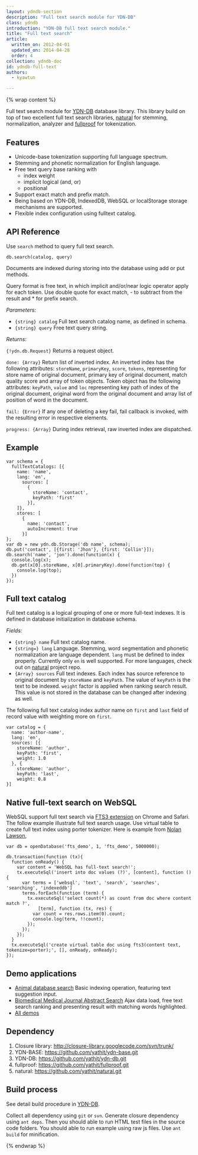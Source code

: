 ```yaml
---
layout: ydndb-section
description: "Full text search module for YDN-DB"
class: ydndb
introduction: "YDN-DB full text search module."
title: "Full text search"
article:
  written_on: 2012-04-01
  updated_on: 2014-04-28
  order: 4
collection: ydndb-doc
id: ydndb-full-text
authors:
  - kyawtun

---
```


{% wrap content %}

Full text search module for [YDN-DB](https://github.com/yathit/ydn-db) database library. This library build on top of two excellent full text search libraries, [natural](https://github.com/NaturalNode/natural) for stemming, normalization, analyzer and [fullproof](https://github.com/reyesr/fullproof) for tokenization.

Features
--------

* Unicode-base tokenization supporting full language spectrum.
* Stemming and phonetic normalization for English language.
* Free text query base ranking with
    * index weight
    * implicit logical (and, or)
    * positional
* Support exact match and prefix match.
* Being based on YDN-DB, IndexedDB, WebSQL or localStorage storage mechanisms
are supported.
* Flexible index configuration using fulltext catalog.


API Reference
-------------

Use `search` method to query full text search.

    db.search(catalog, query)


Documents are indexed during storing into the database using add or put methods.

Query format is free text, in which implicit and/or/near logic operator apply
for each token. Use double quote for exact match, - to subtract from the result
and * for prefix search.

*Parameters:*

* `{string} catalog`
   Full text search catalog name, as defined in schema.
* `{string} query`
   Free text query string.


*Returns:*

`{!ydn.db.Request}` Returns a request object.

  `done: {Array}` Return list of inverted index. An inverted index has the
  following attributes: `storeName`, `primaryKey`, `score`, `tokens`, representing for
  store name of original document, primary key of original document, match
  quality score and array of token objects. Token object has the following
  attributes: `keyPath`, `value` and `loc` representing key path of index of the
  original document, original word from the original document and array list of
  position of word in the document.

  `fail: {Error}` If any one of deleting a key fail, fail callback is invoked,
  with the resulting error in respective elements.

  `progress: {Array}` During index retrieval, raw inverted index are dispatched.

Example
-------

    var schema = {
      fullTextCatalogs: [{
        name: 'name',
        lang: 'en',
          sources: [
            {
              storeName: 'contact',
              keyPath: 'first'
            }],
        ]},
        stores: [
          {
            name: 'contact',
            autoIncrement: true
          }]
    };
    var db = new ydn.db.Storage('db name', schema);
    db.put('contact', [{first: 'Jhon'}, {first: 'Collin'}]);
    db.search('name', 'jon').done(function(x) {
      console.log(x);
      db.get(x[0].storeName, x[0].primaryKey).done(function(top) {
        console.log(top);
      })
    });


Full text catalog
-----------------
Full text catalog is a logical grouping of one or more full-text indexes. It is
defined in database initialization in database schema.

*Fields:*

* `{string} name` Full text catalog name.
* `{string=} lang` Language. Stemming, word segmentation and phonetic normalization
 are language dependent. `lang` must be defined to index properly. Currently
 only `en` is well supported. For more languages, check out on [natural](https://github.com/yathit/natural.git)
 project repo.
* `{Array} sources` Full text indexes. Each index has source reference to
original document by `storeName` and `keyPath`. The value of `keyPath` is
the text to be indexed. `weight` factor is applied when ranking search result.
This value is not stored in the database can be changed after indexing as well.

The following full text catalog index author name on `first` and `last` field
of record value with weighting more on `first`.

    var catalog = {
      name: 'author-name',
      lang: 'en',
      sources: [{
        storeName: 'author',
        keyPath: 'first',
        weight: 1.0
      }, {
        storeName: 'author',
        keyPath: 'last',
        weight: 0.8
    }]


Native full-text search on WebSQL
---------------------------------

WebSQL support full text search via [FTS3 extension](http://www.sqlite.org/fts3.html) on Chrome and Safari. The follow example illustrate full text search usage. Use virtual table to create full text index using porter tokenizer. Here is example from [Nolan Lawson](http://nolanlawson.com/),

    var db = openDatabase('fts_demo', 1, 'fts_demo', 5000000);

    db.transaction(function (tx){
      function onReady() {
        var content = 'WebSQL has full-text search!';
        tx.executeSql('insert into doc values (?)', [content], function () {
          var terms = ['websql', 'text', 'search', 'searches', 'searching', 'indexeddb']
          terms.forEach(function (term) {
            tx.executeSql('select count(*) as count from doc where content match ?',
                [term], function (tx, res) {
              var count = res.rows.item(0).count;
              console.log(term, !!count);
            });
          });
        });
      }
      tx.executeSql('create virtual table doc using fts3(content text, tokenize=porter);', [], onReady, onReady);
    });


Demo applications
-----------------

* [Animal database search](http://dev.yathit.com/demo/ydn-db-text/animals/animals.html)
Basic indexing operation, featuring text suggestion input.
* [Biomedical Medical Journal Abstract Search](http://dev.yathit.com/demo/ydn-db-text/pubmed-search/index.html)
Ajax data load, free text search ranking and presenting result with matching words highlighted.
* [All demos](http://dev.yathit.com/index/demos.html)


Dependency
----------

1. Closure library: http://closure-library.googlecode.com/svn/trunk/
2. YDN-BASE: https://github.com/yathit/ydn-base.git
3. YDN-DB: https://github.com/yathit/ydn-db.git
4. fullproof: https://github.com/yathit/fullproof.git
5. natural: https://github.com/yathit/natural.git


Build process
-------------

See detail build procedure in [YDN-DB](https://github.com/yathit/ydn-db).

Collect all dependency using `git` or `svn`. Generate closure dependency using
`ant deps`. Then you should able to run HTML test files in the source code folders.
You should able to run example using raw js files.
Use `ant build` for minification.

{% endwrap %}
